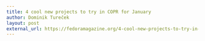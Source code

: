 ```yaml
---
title: 4 cool new projects to try in COPR for January
author: Dominik Tureček
layout: post
external_url: https://fedoramagazine.org/4-cool-new-projects-to-try-in-copr-for-january-2020/
---
```

